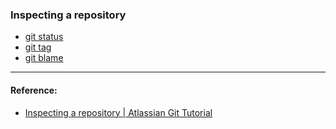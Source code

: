 ### Inspecting a repository

- [git status](gitstatus/gitstatus.md)
- [git tag](gittag/gittag.md)
- [git blame](gitblame/gitblame.md)

----
#### Reference:
- [Inspecting a repository | Atlassian Git Tutorial](https://www.atlassian.com/git/tutorials/inspecting-a-repository)